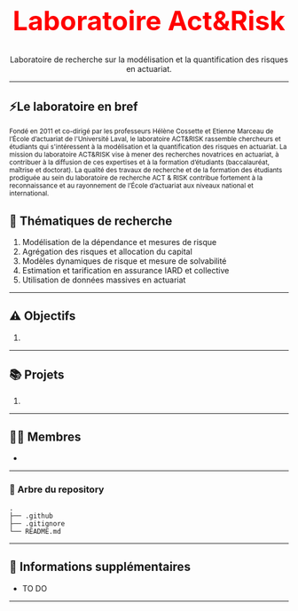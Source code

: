 <!-- markdownlint-disable MD032 MD033-->

<br />
<div align="center">
  <h1 style="font-size: 48px; color: red;">Laboratoire Act&Risk</h1>
  <p align="center">
    Laboratoire de recherche sur la modélisation et la quantification des risques en actuariat.
  </p>
</div>

---

## ⚡**Le laboratoire en bref** ##

<sub>
Fondé en 2011 et co-dirigé par les professeurs Hélène Cossette et Etienne Marceau de l’École d’actuariat de l'Université Laval, le laboratoire ACT&RISK rassemble chercheurs et étudiants qui s'intéressent à la modélisation et la quantification des risques en actuariat. La mission du laboratoire ACT&RISK vise à mener des recherches novatrices en actuariat, à contribuer à la diffusion de ces expertises et à la formation d’étudiants (baccalauréat, maîtrise et doctorat).  La qualité des travaux de recherche et de la formation des étudiants prodiguée au sein du laboratoire de recherche ACT & RISK contribue fortement à la reconnaissance et au rayonnement de l’École d’actuariat aux niveaux national et international.
</sub>

## 🔭 **Thématiques de recherche**


1. Modélisation de la dépendance et mesures de risque
2. Agrégation des risques et allocation du capital
3. Modèles dynamiques de risque et mesure de solvabilité
4. Estimation et tarification en assurance IARD et collective
5. Utilisation de données massives en actuariat

---

## ⚠️ **Objectifs**

1. 

---

## 📚 **Projets**

1. 

---

## 👨‍💻 **Membres**

* 

---

### 🌲 **Arbre du repository**

```text
.
├── .github
├── .gitignore
└── README.md

```

---

## 📝 **Informations supplémentaires**

* TO DO

---

